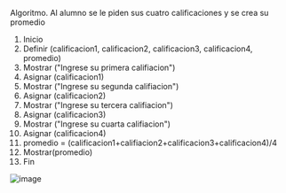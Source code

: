 Algoritmo. Al alumno se le piden sus cuatro calificaciones y se crea su promedio

1. Inicio
2. Definir (calificacion1, calificacion2, calificacion3, calificacion4, promedio)
3. Mostrar ("Ingrese su primera califiacion")
4. Asignar (calificacion1)
5. Mostrar ("Ingrese su segunda califiacion")
6. Asignar (calificacion2)
7. Mostrar ("Ingrese su tercera califiacion")
8. Asignar (calificacion3)
9. Mostrar ("Ingrese su cuarta califiacion")
10. Asignar (calificacion4)
11. promedio = (calificacion1+califiacion2+calificacion3+calificacion4)/4
12. Mostrar(promedio)
13. Fin

![image](https://user-images.githubusercontent.com/34118685/163237848-bf258040-384e-4f8d-ae22-7ff1332f8fec.png)
